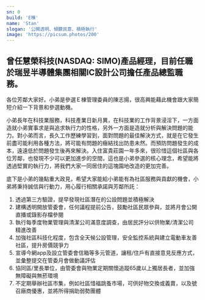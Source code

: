```yaml
---
sn: 0
build: 'E棟'
name: 'Stan'
slogan: '公開透明、傾聽民意、積極執行'
image: 'https://picsum.photos/200'
---
```

## 曾任慧榮科技(NASDAQ: SIMO)產品經理，目前任職於瑞昱半導體集團相關IC設計公司擔任產品總監職務。

各位芳鄰大家好。小弟是參選Ｅ棟管理委員的陳志揚，很高興能藉此機會跟大家簡短介紹一下背景和參選動機。

小弟長年在科技業服務，科技產業日新月異，在科技業的工作背景浸淫下，一方面造就小弟實事求是與追求執行力的性格，另外一方面是造就分析與解決問題的能力。對小弟而言，長久工作歷練學習到，面對問題的最佳解決方式，就是在它發生前盡可能利用各種方法，將可能有問題的癥結找出防患未然。而預防問題發生的成本，遠遠低於問題發生後再來解決。入住富貴莊園一年多來，很珍惜這個社區與各位芳鄰，也發現不少可以更加進步的空間，這也是小弟參選的核心理念，希望能將透過堅實的執行力，將我們大家一同居住的這塊園地改造的更加完善。

底下是小弟的幾點重大政見，希望大家能給小弟能有為社區服務與貢獻的機會，小弟將秉持誠信與行動力，用心履行相關承諾與芳鄰所託：
1. 透過第三方驗證，提早發現社區潛在的公設問題並積極解決
2. 建構透明開放管委會，任何議程提前公告，鼓勵社區民眾參與，並將月會公開直播或錄影存檔參閱
3. 執行每季度物業管理與清潔公司滿意度調查，由居民評分以供物業/清潔公司精進改善
4. 加強社區科技化程度，包含全天候公設管理，安全監控系統與建立電動車友善社區，提升房價競爭力
5. 宣導今網app及設立管委會信箱等多元管道，讓租/住戶有直接意見反應方式，並彙整提交在管委月會做動議評估
6. 協同區/里長單位，由管委會與物業定期關懷追蹤65歲以上獨居長者，並加強無障礙與無菸環境
7. 不定期舉辦社區市集，例如社區惜福跳蚤市場，可供好物交換或義賣，以及號召廠商優惠，並將所得捐助弱勢團體